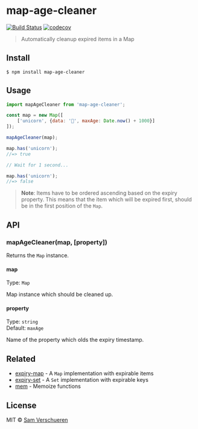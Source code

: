 # map-age-cleaner

[![Build Status](https://travis-ci.org/SamVerschueren/map-age-cleaner.svg?branch=master)](https://travis-ci.org/SamVerschueren/map-age-cleaner) [![codecov](https://codecov.io/gh/SamVerschueren/map-age-cleaner/badge.svg?branch=master)](https://codecov.io/gh/SamVerschueren/map-age-cleaner?branch=master)

> Automatically cleanup expired items in a Map


## Install

```
$ npm install map-age-cleaner
```


## Usage

```js
import mapAgeCleaner from 'map-age-cleaner';

const map = new Map([
	['unicorn', {data: '🦄', maxAge: Date.now() + 1000}]
]);

mapAgeCleaner(map);

map.has('unicorn');
//=> true

// Wait for 1 second...

map.has('unicorn');
//=> false
```

> **Note**: Items have to be ordered ascending based on the expiry property. This means that the item which will be expired first, should be in the first position of the `Map`.


## API

### mapAgeCleaner(map, [property])

Returns the `Map` instance.

#### map

Type: `Map`

Map instance which should be cleaned up.

#### property

Type: `string`<br>
Default: `maxAge`

Name of the property which olds the expiry timestamp.


## Related

- [expiry-map](https://github.com/SamVerschueren/expiry-map) - A `Map` implementation with expirable items
- [expiry-set](https://github.com/SamVerschueren/expiry-set) - A `Set` implementation with expirable keys
- [mem](https://github.com/sindresorhus/mem) - Memoize functions


## License

MIT © [Sam Verschueren](https://github.com/SamVerschueren)
